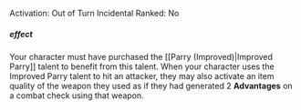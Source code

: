 Activation: Out of Turn Incidental
Ranked: No
##### effect
Your character must have purchased the
[[Parry (Improved)|Improved Parry]] talent to benefit from this
talent. When your character uses the
Improved Parry talent to hit an attacker, they
may also activate an item quality of the
weapon they used as if they had generated
2 **Advantages** on a combat check using that weapon.